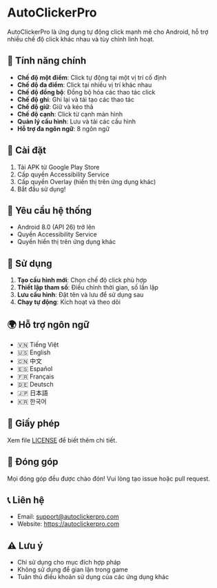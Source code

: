 # AutoClickerPro

AutoClickerPro là ứng dụng tự động click mạnh mẽ cho Android, hỗ trợ nhiều chế độ click khác nhau và tùy chỉnh linh hoạt.

## 🌟 Tính năng chính

- **Chế độ một điểm**: Click tự động tại một vị trí cố định
- **Chế độ đa điểm**: Click tại nhiều vị trí khác nhau
- **Chế độ đồng bộ**: Đồng bộ hóa các thao tác click
- **Chế độ ghi**: Ghi lại và tái tạo các thao tác
- **Chế độ giữ**: Giữ và kéo thả
- **Chế độ cạnh**: Click từ cạnh màn hình
- **Quản lý cấu hình**: Lưu và tải các cấu hình
- **Hỗ trợ đa ngôn ngữ**: 8 ngôn ngữ

## 🚀 Cài đặt

1. Tải APK từ Google Play Store
2. Cấp quyền Accessibility Service
3. Cấp quyền Overlay (hiển thị trên ứng dụng khác)
4. Bắt đầu sử dụng!

## 📱 Yêu cầu hệ thống

- Android 8.0 (API 26) trở lên
- Quyền Accessibility Service
- Quyền hiển thị trên ứng dụng khác

## 🔧 Sử dụng

1. **Tạo cấu hình mới**: Chọn chế độ click phù hợp
2. **Thiết lập tham số**: Điều chỉnh thời gian, số lần lặp
3. **Lưu cấu hình**: Đặt tên và lưu để sử dụng sau
4. **Chạy tự động**: Kích hoạt và theo dõi

## 🌍 Hỗ trợ ngôn ngữ

- 🇻🇳 Tiếng Việt
- 🇺🇸 English
- 🇨🇳 中文
- 🇪🇸 Español
- 🇫🇷 Français
- 🇩🇪 Deutsch
- 🇯🇵 日本語
- 🇰🇷 한국어

## 📄 Giấy phép

Xem file [LICENSE](LICENSE) để biết thêm chi tiết.

## 🤝 Đóng góp

Mọi đóng góp đều được chào đón! Vui lòng tạo issue hoặc pull request.

## 📞 Liên hệ

- Email: support@autoclickerpro.com
- Website: https://autoclickerpro.com

## ⚠️ Lưu ý

- Chỉ sử dụng cho mục đích hợp pháp
- Không sử dụng để gian lận trong game
- Tuân thủ điều khoản sử dụng của các ứng dụng khác 